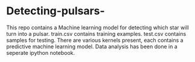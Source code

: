 # Detecting-pulsars-
This repo contains a Machine learning model for detecting which star will turn into a pulsar.
train.csv contains training examples.
test.csv contains samples for testing.
There are various kernels present, each contains a predictive machine learning model.
Data analysis has been done in a seperate ipython notebook. 
